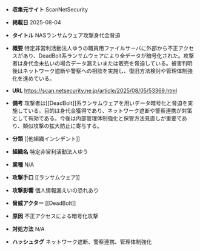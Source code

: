 - **収集元サイト**
ScanNetSecurity

- **掲載日**
2025-08-04

- **タイトル**
NASランサムウェア攻撃身代金脅迫

- **概要**
特定非営利活動法人ゆうの職員用ファイルサーバに外部から不正アクセスがあり、DeadBolt系ランサムウェアにより全データが暗号化された。攻撃者は身代金未払いの場合データ漏えいまたは販売を脅迫している。被害判明後はネットワーク遮断や警察への相談を実施し、復旧方法検討や管理体制強化を進めている。

- **URL**
https://scan.netsecurity.ne.jp/article/2025/08/05/53369.html

- **備考**
攻撃者は[[DeadBolt]]系ランサムウェアを用いデータ暗号化と脅迫を実施している。目的は身代金獲得であり、ネットワーク遮断や警察連携が対策として有効である。今後は内部管理体制強化と保管方法見直しが重要であり、類似攻撃の拡大防止に寄与する。

- **分類**
[[他組織インシデント]]

- **組織名**
特定非営利活動法人ゆう

- **業種**
N/A

- **攻撃手口**
[[ランサムウェア]]

- **攻撃影響**
個人情報漏えいの恐れあり

- **脅威アクター**
[[DeadBolt]]

- **原因**
不正アクセスによる暗号化攻撃

- **対処方法**
N/A

- **ハッシュタグ**
ネットワーク遮断、警察連携、管理体制強化
